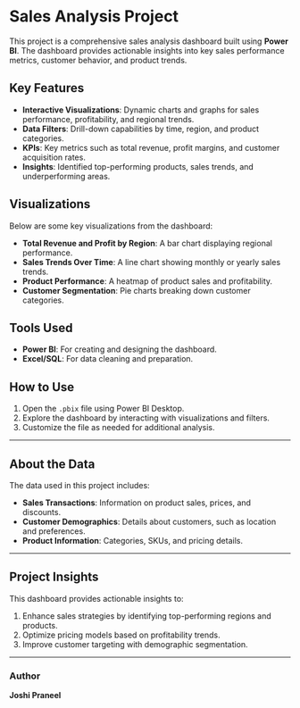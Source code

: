 
# Sales Analysis Project

This project is a comprehensive sales analysis dashboard built using **Power BI**. 
The dashboard provides actionable insights into key sales performance metrics, customer behavior, and product trends.

## Key Features

- **Interactive Visualizations**: Dynamic charts and graphs for sales performance, profitability, and regional trends.
- **Data Filters**: Drill-down capabilities by time, region, and product categories.
- **KPIs**: Key metrics such as total revenue, profit margins, and customer acquisition rates.
- **Insights**: Identified top-performing products, sales trends, and underperforming areas.

## Visualizations

Below are some key visualizations from the dashboard:

- **Total Revenue and Profit by Region**: A bar chart displaying regional performance.
- **Sales Trends Over Time**: A line chart showing monthly or yearly sales trends.
- **Product Performance**: A heatmap of product sales and profitability.
- **Customer Segmentation**: Pie charts breaking down customer categories.

## Tools Used

- **Power BI**: For creating and designing the dashboard.
- **Excel/SQL**: For data cleaning and preparation.

## How to Use

1. Open the `.pbix` file using Power BI Desktop.
2. Explore the dashboard by interacting with visualizations and filters.
3. Customize the file as needed for additional analysis.

---

## About the Data

The data used in this project includes:
- **Sales Transactions**: Information on product sales, prices, and discounts.
- **Customer Demographics**: Details about customers, such as location and preferences.
- **Product Information**: Categories, SKUs, and pricing details.

---

## Project Insights

This dashboard provides actionable insights to:

1. Enhance sales strategies by identifying top-performing regions and products.
2. Optimize pricing models based on profitability trends.
3. Improve customer targeting with demographic segmentation.

---

### Author
**Joshi Praneel**  

